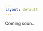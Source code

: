 ```yaml
---
layout: default
---
```


Coming soon...

<!-- I grew up in  -->

<!-- ## Academics
Jinghui Liu is currently a graduate student in <a href="https://web.mit.edu/physics/">Department of Physics, MIT</a>. She started in the department in 2016, after completing her undergraduate training at <a href="http://english.pku.edu.cn">Peking University</a> with a Bachelor's degree of Science in Physics.

She joined in <a href="https://www.fakhrilab.com">Fakhri Lab</a> located in <a href="https://cpls.scripts.mit.edu/wordpress/">Physics of Living Systems Center</a> since 2017, and has been working on the series of intriguing projects at the crossing of living systems and non-equilibrium physics since. In her undergrad she had a research background working on the nonlinear dynamical properties of cancerous signaling networks in <a href="http://www.aais.pku.edu.cn/en/cqb/showproduct.php?id=230">Ouyang Lab</a> and microbial populations in <a href="http://www.gorelab.org/">Gore Lab</a>.

Check out her published and ongoing works at [Publications](./pub-page.html), <a href="https://scholar.google.com/citations?user=UaZr6oIAAAAJ&hl=en">Google Scholar</a>, and <a href="https://orcid.org/0000-0003-2770-8415">ORCID</a>.

## Awards
Jinghui is the recipient of the 2016-2017 Morton E. Goulder Presidential fellowship in MIT. She is a finalist for <a href="https://www.aps.org/units/gsnp/awards/student-speaker.cfm"> GSNP Student Speaker Award </a> at APS 2020 (virtual). More recently, she has been chosen to speak at the <a href="https://mrsec.uchicago.edu/education/for-our-research-community/rising-stars-in-soft-and-biological-matter/">Rising Stars in Soft and Biological Matter Symposium</a>, held by UChicago. 

Jinghui has participated in a number of academic conferences in the role of invited student speaker. E.g. Check out the following two websites for recorded versions of her talks:

<p style="textalign:center;">
<b>2019 Dec, Flatiron Institute <a href="https://www.simonsfoundation.org/event/universality-turbulence-across-vast-scales-598/">"Universality: Turbulence Across Vast Scales"</a></b>
</p>
<p style="textalign:center;">
<b>2019 May, Boston University <a href="http://physics.bu.edu/theory-living-systems/meetings/2019.html">"Theory of living systems Meeting"</a></b>
</p>

## Activities
Jinghui has been an active officier of her <a href="http://eh.mit.edu/index.php/officers/">MIT graduate dorm's committee</a> in 2016-2018. She is currently working as a student member for MIT's departmental <a href="https://physrefs.mit.edu/about-us">Resources of Easing Friction and Stress</a> group.  -->
